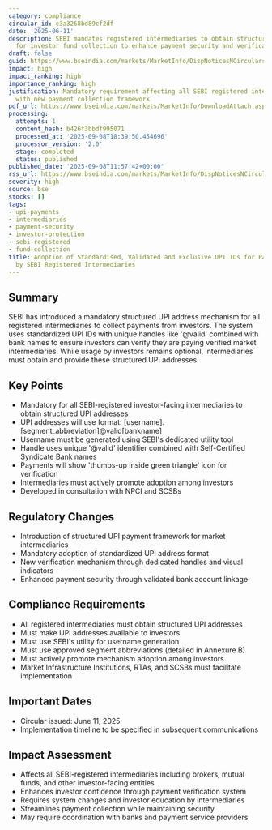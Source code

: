 ```yaml
---
category: compliance
circular_id: c3a3268bd89cf2df
date: '2025-06-11'
description: SEBI mandates registered intermediaries to obtain structured UPI addresses
  for investor fund collection to enhance payment security and verification.
draft: false
guid: https://www.bseindia.com/markets/MarketInfo/DispNoticesNCirculars.aspx?Noticeid={010EF197-E57A-46B2-8D66-19385E80386F}&noticeno=20250908-19&dt=09/08/2025&icount=19&totcount=48&flag=0
impact: high
impact_ranking: high
importance_ranking: high
justification: Mandatory requirement affecting all SEBI registered intermediaries
  with new payment collection framework
pdf_url: https://www.bseindia.com/markets/MarketInfo/DownloadAttach.aspx?id=20250908-19&attachedId=8e0405d6-2906-481e-97d0-1753047b11af
processing:
  attempts: 1
  content_hash: b426f3bbdf995071
  processed_at: '2025-09-08T18:39:50.454696'
  processor_version: '2.0'
  stage: completed
  status: published
published_date: '2025-09-08T11:57:42+00:00'
rss_url: https://www.bseindia.com/markets/MarketInfo/DispNoticesNCirculars.aspx?Noticeid={010EF197-E57A-46B2-8D66-19385E80386F}&noticeno=20250908-19&dt=09/08/2025&icount=19&totcount=48&flag=0
severity: high
source: bse
stocks: []
tags:
- upi-payments
- intermediaries
- payment-security
- investor-protection
- sebi-registered
- fund-collection
title: Adoption of Standardised, Validated and Exclusive UPI IDs for Payment Collection
  by SEBI Registered Intermediaries
---
```


## Summary

SEBI has introduced a mandatory structured UPI address mechanism for all registered intermediaries to collect payments from investors. The system uses standardized UPI IDs with unique handles like '@valid' combined with bank names to ensure investors can verify they are paying verified market intermediaries. While usage by investors remains optional, intermediaries must obtain and provide these structured UPI addresses.

## Key Points

- Mandatory for all SEBI-registered investor-facing intermediaries to obtain structured UPI addresses
- UPI addresses will use format: [username].[segment_abbreviation]@valid[bankname]
- Username must be generated using SEBI's dedicated utility tool
- Handle uses unique '@valid' identifier combined with Self-Certified Syndicate Bank names
- Payments will show 'thumbs-up inside green triangle' icon for verification
- Intermediaries must actively promote adoption among investors
- Developed in consultation with NPCI and SCSBs

## Regulatory Changes

- Introduction of structured UPI payment framework for market intermediaries
- Mandatory adoption of standardized UPI address format
- New verification mechanism through dedicated handles and visual indicators
- Enhanced payment security through validated bank account linkage

## Compliance Requirements

- All registered intermediaries must obtain structured UPI addresses
- Must make UPI addresses available to investors
- Must use SEBI's utility for username generation
- Must use approved segment abbreviations (detailed in Annexure B)
- Must actively promote mechanism adoption among investors
- Market Infrastructure Institutions, RTAs, and SCSBs must facilitate implementation

## Important Dates

- Circular issued: June 11, 2025
- Implementation timeline to be specified in subsequent communications

## Impact Assessment

- Affects all SEBI-registered intermediaries including brokers, mutual funds, and other investor-facing entities
- Enhances investor confidence through payment verification system
- Requires system changes and investor education by intermediaries
- Streamlines payment collection while maintaining security
- May require coordination with banks and payment service providers